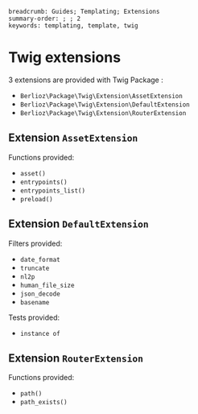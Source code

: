 ```index
breadcrumb: Guides; Templating; Extensions
summary-order: ; ; 2
keywords: templating, template, twig
```

# Twig extensions

3 extensions are provided with Twig Package :

- `Berlioz\Package\Twig\Extension\AssetExtension`
- `Berlioz\Package\Twig\Extension\DefaultExtension`
- `Berlioz\Package\Twig\Extension\RouterExtension`

## Extension `AssetExtension`

Functions provided:

- `asset()`
- `entrypoints()`
- `entrypoints_list()`
- `preload()`

## Extension `DefaultExtension`

Filters provided:

- `date_format`
- `truncate`
- `nl2p`
- `human_file_size`
- `json_decode`
- `basename`

Tests provided:

- `instance of`

## Extension `RouterExtension`

Functions provided:

- `path()`
- `path_exists()`